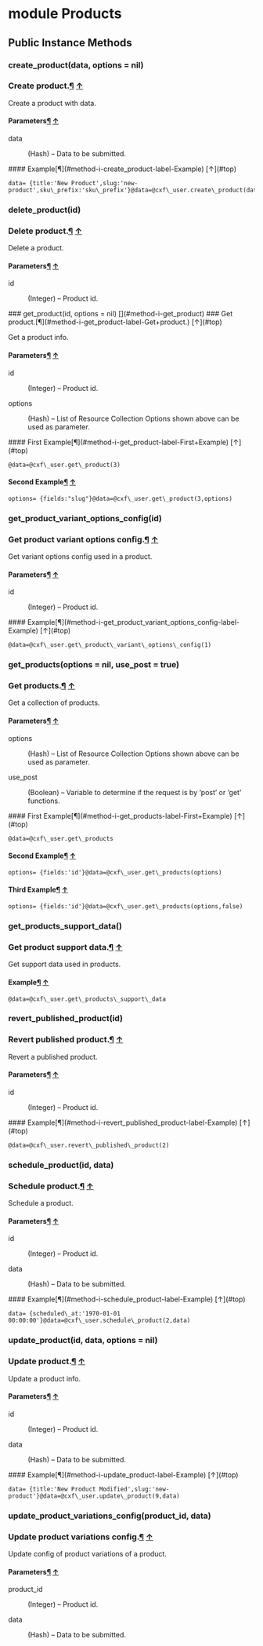 # module Products [](#module-Products) [](#top)
 ## Public Instance Methods
 ### create_product(data, options = nil) [](#method-i-create_product)
 ### Create product.[¶](#method-i-create_product-label-Create+product.) [↑](#top)

Create a product with data.

#### Parameters[¶](#method-i-create_product-label-Parameters) [↑](#top)
<dl class="rdoc-list note-list">
<dt>data
</dt>
<dd>
<p>(Hash) – Data to be submitted.</p>
</dd>
</dl>
#### Example[¶](#method-i-create_product-label-Example) [↑](#top)

```
data= {title:'New Product',slug:'new-product',sku\_prefix:'sku\_prefix'}@data=@cxf\_user.create\_product(data)
```
 ### delete_product(id) [](#method-i-delete_product)
 ### Delete product.[¶](#method-i-delete_product-label-Delete+product.) [↑](#top)

Delete a product.

#### Parameters[¶](#method-i-delete_product-label-Parameters) [↑](#top)
<dl class="rdoc-list note-list">
<dt>id
</dt>
<dd>
<p>(Integer) – Product id.</p>
</dd>
</dl> ### get_product(id, options = nil) [](#method-i-get_product)
 ### Get product.[¶](#method-i-get_product-label-Get+product.) [↑](#top)

Get a product info.

#### Parameters[¶](#method-i-get_product-label-Parameters) [↑](#top)
<dl class="rdoc-list note-list">
<dt>id
</dt>
<dd>
<p>(Integer) – Product id.</p>
</dd>
<dt>options
</dt>
<dd>
<p>(Hash) – List of Resource Collection Options shown above can be used as parameter.</p>
</dd>
</dl>
#### First Example[¶](#method-i-get_product-label-First+Example) [↑](#top)

```
@data=@cxf\_user.get\_product(3)
```

#### Second Example[¶](#method-i-get_product-label-Second+Example) [↑](#top)

```
options= {fields:"slug"}@data=@cxf\_user.get\_product(3,options)
```
 ### get_product_variant_options_config(id) [](#method-i-get_product_variant_options_config)
 ### Get product variant options config.[¶](#method-i-get_product_variant_options_config-label-Get+product+variant+options+config.) [↑](#top)

Get variant options config used in a product.

#### Parameters[¶](#method-i-get_product_variant_options_config-label-Parameters) [↑](#top)
<dl class="rdoc-list note-list">
<dt>id
</dt>
<dd>
<p>(Integer) – Product id.</p>
</dd>
</dl>
#### Example[¶](#method-i-get_product_variant_options_config-label-Example) [↑](#top)

```
@data=@cxf\_user.get\_product\_variant\_options\_config(1)
```
 ### get_products(options = nil, use_post = true) [](#method-i-get_products)
 ### Get products.[¶](#method-i-get_products-label-Get+products.) [↑](#top)

Get a collection of products.

#### Parameters[¶](#method-i-get_products-label-Parameters) [↑](#top)
<dl class="rdoc-list note-list">
<dt>options
</dt>
<dd>
<p>(Hash) – List of Resource Collection Options shown above can be used as parameter.</p>
</dd>
<dt>use_post
</dt>
<dd>
<p>(Boolean) – Variable to determine if the request is by ‘post’ or ‘get’ functions.</p>
</dd>
</dl>
#### First Example[¶](#method-i-get_products-label-First+Example) [↑](#top)

```
@data=@cxf\_user.get\_products
```

#### Second Example[¶](#method-i-get_products-label-Second+Example) [↑](#top)

```
options= {fields:'id'}@data=@cxf\_user.get\_products(options)
```

#### Third Example[¶](#method-i-get_products-label-Third+Example) [↑](#top)

```
options= {fields:'id'}@data=@cxf\_user.get\_products(options,false)
```
 ### get_products_support_data() [](#method-i-get_products_support_data)
 ### Get product support data.[¶](#method-i-get_products_support_data-label-Get+product+support+data.) [↑](#top)

Get support data used in products.

#### Example[¶](#method-i-get_products_support_data-label-Example) [↑](#top)

```
@data=@cxf\_user.get\_products\_support\_data
```
 ### revert_published_product(id) [](#method-i-revert_published_product)
 ### Revert published product.[¶](#method-i-revert_published_product-label-Revert+published+product.) [↑](#top)

Revert a published product.

#### Parameters[¶](#method-i-revert_published_product-label-Parameters) [↑](#top)
<dl class="rdoc-list note-list">
<dt>id
</dt>
<dd>
<p>(Integer) – Product id.</p>
</dd>
</dl>
#### Example[¶](#method-i-revert_published_product-label-Example) [↑](#top)

```
@data=@cxf\_user.revert\_published\_product(2)
```
 ### schedule_product(id, data) [](#method-i-schedule_product)
 ### Schedule product.[¶](#method-i-schedule_product-label-Schedule+product.) [↑](#top)

Schedule a product.

#### Parameters[¶](#method-i-schedule_product-label-Parameters) [↑](#top)
<dl class="rdoc-list note-list">
<dt>id
</dt>
<dd>
<p>(Integer) – Product id.</p>
</dd>
<dt>data
</dt>
<dd>
<p>(Hash) – Data to be submitted.</p>
</dd>
</dl>
#### Example[¶](#method-i-schedule_product-label-Example) [↑](#top)

```
data= {scheduled\_at:'1970-01-01 00:00:00'}@data=@cxf\_user.schedule\_product(2,data)
```
 ### update_product(id, data, options = nil) [](#method-i-update_product)
 ### Update product.[¶](#method-i-update_product-label-Update+product.) [↑](#top)

Update a product info.

#### Parameters[¶](#method-i-update_product-label-Parameters) [↑](#top)
<dl class="rdoc-list note-list">
<dt>id
</dt>
<dd>
<p>(Integer) – Product id.</p>
</dd>
<dt>data
</dt>
<dd>
<p>(Hash) – Data to be submitted.</p>
</dd>
</dl>
#### Example[¶](#method-i-update_product-label-Example) [↑](#top)

```
data= {title:'New Product Modified',slug:'new-product'}@data=@cxf\_user.update\_product(9,data)
```
 ### update_product_variations_config(product_id, data) [](#method-i-update_product_variations_config)
 ### Update product variations config.[¶](#method-i-update_product_variations_config-label-Update+product+variations+config.) [↑](#top)

Update config of product variations of a product.

#### Parameters[¶](#method-i-update_product_variations_config-label-Parameters) [↑](#top)
<dl class="rdoc-list note-list">
<dt>product_id
</dt>
<dd>
<p>(Integer) – Product id.</p>
</dd>
<dt>data
</dt>
<dd>
<p>(Hash) – Data to be submitted.</p>
</dd>
</dl> 